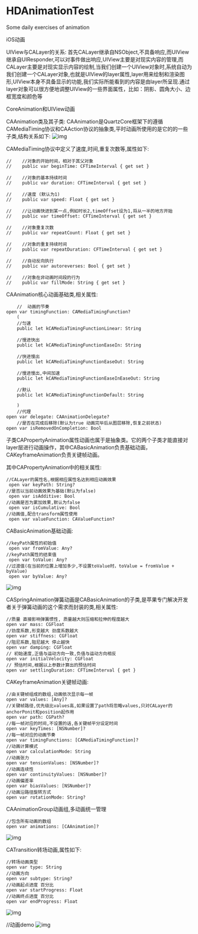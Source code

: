 # HDAnimationTest
Some daily exercises of animation

iOS动画

UIView与CALayer的关系:
	首先CALayer继承自NSObject,不具备响应,而UIView继承自UIResponder,可以对事件做出响应,UIView主要是对现实内容的管理,而CALayer主要是对现实显示内容的绘制,当我们创建一个UIView对象时,系统自动为我们创建一个CALayer对象,也就是UIView的layer属性,layer用来绘制和渲染图形,UIView本身不具备显示的功能,我们实际所能看到的内容是由layer所呈现.通过layer对象可以很方便地调整UIView的一些界面属性，比如：阴影、圆角大小、边框宽度和颜色等

CoreAnimation和UIView动画
	
	
CAAnimation类及其子类:
	CAAnimation是QuartzCore框架下的遵循CAMediaTiming协议和CAAction协议的抽象类,平时动画所使用的是它的的一些子类,结构关系如下:
![img](https://github.com/QYhdong/HDAnimationTest/blob/master/pngCAAnimationTRee.png)

CAMediaTiming协议中定义了速度,时间,重复次数等,属性如下:

	//    //对象的开始时间，相对于其父对象
	//    public var beginTime: CFTimeInterval { get set }

	//    //对象的基本持续时间
	//    public var duration: CFTimeInterval { get set }

	//    //速度 (默认为1)
	//    public var speed: Float { get set }

	//    //让动画快进到某一点,例如时长2,timeOffset设为1,将从一半的地方开始
	//    public var timeOffset: CFTimeInterval { get set }

	//    //对象重复次数
	//    public var repeatCount: Float { get set }

	//    //对象的重复持续时间
	//    public var repeatDuration: CFTimeInterval { get set }

	//    //自动反向执行
	//    public var autoreverses: Bool { get set }

	//    //对象在非动画时间段的行为
	//    public var fillMode: String { get set }


CAAnimation核心动画基础类,相关属性:

        //  动画的节奏
    open var timingFunction: CAMediaTimingFunction?
        (
        //匀速
        public let kCAMediaTimingFunctionLinear: String

        //慢进快出
        public let kCAMediaTimingFunctionEaseIn: String

        //快进慢出
        public let kCAMediaTimingFunctionEaseOut: String

        //慢进慢出,中间加速
        public let kCAMediaTimingFunctionEaseInEaseOut: String

        //默认
        public let kCAMediaTimingFunctionDefault: String

        )
        //代理
    open var delegate: CAAnimationDelegate?
        //是否在完成后移除(默认为true 动画完毕后从图层移除,恢复之前状态)
    open var isRemovedOnCompletion: Bool


子类CAPropertyAnimation属性动画也属于是抽象类。它的两个子类才能直接对layer层进行动画操作，其中CABasicAnimation负责基础动画，CAKeyframeAnimation负责关键帧动画。

其中CAPropertyAnimation中的相关属性:


 	//CALayer的属性名,根据相应属性名达到相应动画效果
	 open var keyPath: String?
	//是否以当前动画效果为基础(默认为false)    
	 open var isAdditive: Bool
	//动画是否为累加效果,默认为false
	 open var isCumulative: Bool
	//动画值,配合transform属性使用
	 open var valueFunction: CAValueFunction?


CABasicAnimation基础动画:

	//keyPath属性的初始值
 	 open var fromValue: Any?
	//keyPath属性的结束值
 	 open var toValue: Any?
	//过渡值(在当前的位置上增加多少,不设置toValue时，toValue = fromValue + byValue)
 	 open var byValue: Any?

![img](https://github.com/QYhdong/HDAnimationTest/blob/master/BaseAnimation.gif)

CASpringAnimation弹簧动画是CABasicAnimation的子类,是苹果专门解决开发者关于弹簧动画的这个需求而封装的类,相关属性:

	//质量 直接影响弹簧惯性, 质量越大则压缩和拉伸的程度越大
    open var mass: CGFloat
	//劲度系数,形变越大 劲度系数越大
    open var stiffness: CGFloat
	//阻尼系数,阻尼越大 停止越快
    open var damping: CGFloat
	// 初始速度,正值与运动方向一致,负值与运动方向相反
    open var initialVelocity: CGFloat
	// 预估时间,根据以上参数计算出的预估时间
    open var settlingDuration: CFTimeInterval { get }


CAKeyframeAnimation关键帧动画:

    //由关键帧组成的数组,动画依次显示每一帧
    open var values: [Any]?
    //关键帧路径,优先级比values高,如果设置了path将忽略values,只对CALayer的anchorPonit和position起作用
    open var path: CGPath?
    //每一帧对应的时间,不设置的话,各关键帧平分设定时间
    open var keyTimes: [NSNumber]?
    //每一帧对应的动画节奏
    open var timingFunctions: [CAMediaTimingFunction]?
    //动画计算模式
    open var calculationMode: String
    //动画张力
    open var tensionValues: [NSNumber]?
    //动画连续性
    open var continuityValues: [NSNumber]?
    //动画偏差率
    open var biasValues: [NSNumber]?
    //动画沿路径旋转方式
    open var rotationMode: String?

CAAnimationGroup动画组,多动画统一管理

    //包含所有动画的数组 
    open var animations: [CAAnimation]?
   
![img](https://github.com/QYhdong/HDAnimationTest/blob/master/groupAnimation.gif)
    
CATransition转场动画,属性如下:

    //转场动画类型
    open var type: String
    //动画方向
    open var subtype: String?
    //动画起点进度 百分比
    open var startProgress: Float
    //动画终点进度 百分比
    open var endProgress: Float

![img](https://github.com/QYhdong/HDAnimationTest/blob/master/transitionAnimation.gif)

//动画demo
![img](https://github.com/QYhdong/HDAnimationTest/blob/master/HDRadarWave.gif)
